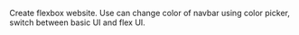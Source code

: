 Create flexbox website. Use can change color of navbar using color picker, switch between basic UI and flex UI.
